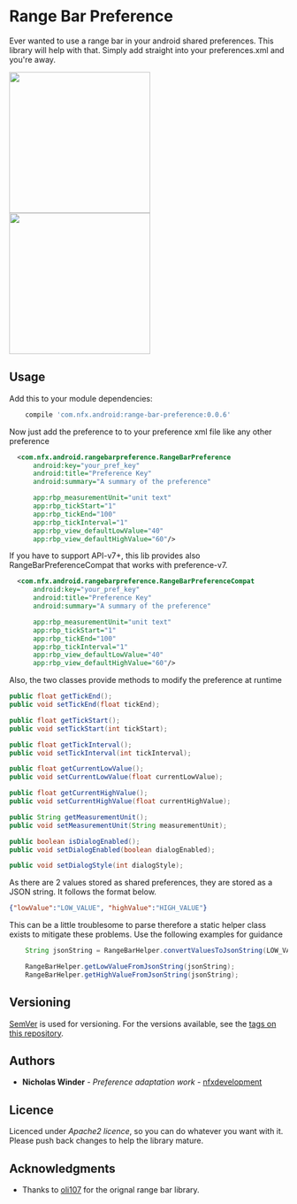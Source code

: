 # Range Bar Preference

Ever wanted to use a range bar in your android shared preferences. This library will help with that.  Simply add straight into your preferences.xml and you're away.

<img src="https://cloud.githubusercontent.com/assets/16980993/23489688/3235ab46-ff37-11e6-82d1-3e3febb96bd6.png" width="255">
<img src="https://cloud.githubusercontent.com/assets/16980993/23489687/3233bfe8-ff37-11e6-8917-0337462bf64c.png" width="255">

## Usage

Add this to your module dependencies:
```groovy
    compile 'com.nfx.android:range-bar-preference:0.0.6'
````

Now just add the preference to to your preference xml file like any other preference
```xml
  <com.nfx.android.rangebarpreference.RangeBarPreference
      android:key="your_pref_key"
      android:title="Preference Key"
      android:summary="A summary of the preference"

      app:rbp_measurementUnit="unit text"
      app:rbp_tickStart="1"
      app:rbp_tickEnd="100"
      app:rbp_tickInterval="1"
      app:rbp_view_defaultLowValue="40"
      app:rbp_view_defaultHighValue="60"/>
````

If you have to support API-v7+, this lib provides also RangeBarPreferenceCompat that works with preference-v7.
```xml
  <com.nfx.android.rangebarpreference.RangeBarPreferenceCompat
      android:key="your_pref_key"
      android:title="Preference Key"
      android:summary="A summary of the preference"

      app:rbp_measurementUnit="unit text"
      app:rbp_tickStart="1"
      app:rbp_tickEnd="100"
      app:rbp_tickInterval="1"
      app:rbp_view_defaultLowValue="40"
      app:rbp_view_defaultHighValue="60"/>
````

Also, the two classes provide methods to modify the preference at runtime
```java
public float getTickEnd();
public void setTickEnd(float tickEnd);

public float getTickStart();
public void setTickStart(int tickStart);

public float getTickInterval();
public void setTickInterval(int tickInterval);

public float getCurrentLowValue();
public void setCurrentLowValue(float currentLowValue);

public float getCurrentHighValue();
public void setCurrentHighValue(float currentHighValue);

public String getMeasurementUnit();
public void setMeasurementUnit(String measurementUnit);

public boolean isDialogEnabled();
public void setDialogEnabled(boolean dialogEnabled);

public void setDialogStyle(int dialogStyle);
````

As there are 2 values stored as shared preferences, they are stored as a JSON string. It follows the format below.

```JSON
{"lowValue":"LOW_VALUE", "highValue":"HIGH_VALUE"}
````

This can be a little troublesome to parse therefore a static helper class exists to mitigate these problems. Use the following examples for guidance
```java
    String jsonString = RangeBarHelper.convertValuesToJsonString(LOW_VALUE, HIGH_VALUE);

    RangeBarHelper.getLowValueFromJsonString(jsonString);
    RangeBarHelper.getHighValueFromJsonString(jsonString);
````


## Versioning

[SemVer](http://semver.org/) is used for versioning. For the versions available, see the [tags on this repository](https://github.com/nfxdevelopment/range-bar-preferences/tags).

## Authors

* **Nicholas Winder** - *Preference adaptation work* - [nfxdevelopment](https://github.com/nfxdevelopment)

## Licence
Licenced under *Apache2 licence*, so you can do whatever you want with it.
Please push back changes to help the library mature.

## Acknowledgments

* Thanks to [oli107](https://github.com/oli107) for the orignal range bar library.
